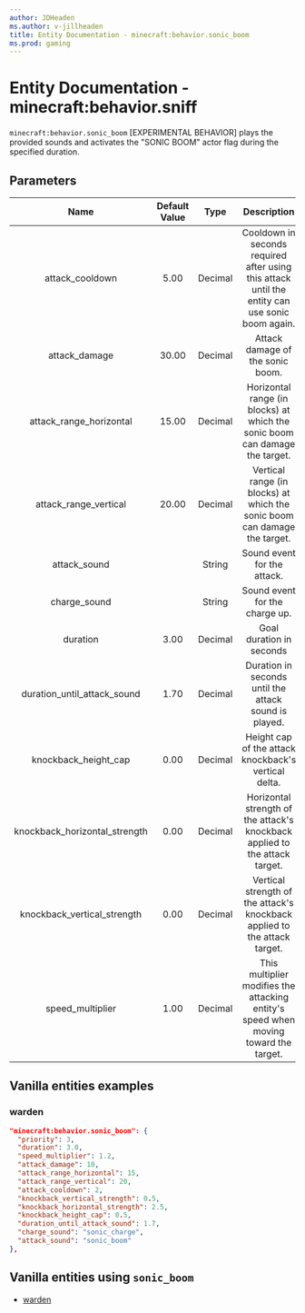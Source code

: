 ```yaml
---
author: JDHeaden
ms.author: v-jillheaden
title: Entity Documentation - minecraft:behavior.sonic_boom
ms.prod: gaming
---
```


# Entity Documentation - minecraft:behavior.sniff

`minecraft:behavior.sonic_boom` [EXPERIMENTAL BEHAVIOR] plays the provided sounds and activates the "SONIC BOOM" actor flag during the specified duration.

## Parameters

| Name| Default Value| Type| Description |
|:-----------:|:-----------:|:-----------:|:-----------:|
| attack_cooldown| 5.00| Decimal| Cooldown in seconds required after using this attack until the entity can use sonic boom again. |
| attack_damage| 30.00| Decimal| Attack damage of the sonic boom. |
| attack_range_horizontal| 15.00| Decimal| Horizontal range (in blocks) at which the sonic boom can damage the target. |
| attack_range_vertical| 20.00| Decimal| Vertical range (in blocks) at which the sonic boom can damage the target. |
| attack_sound| | String| Sound event for the attack. |
| charge_sound| | String| Sound event for the charge up. |
| duration| 3.00| Decimal| Goal duration in seconds |
| duration_until_attack_sound| 1.70| Decimal| Duration in seconds until the attack sound is played. |
| knockback_height_cap| 0.00| Decimal| Height cap of the attack knockback's vertical delta. |
| knockback_horizontal_strength| 0.00| Decimal| Horizontal strength of the attack's knockback applied to the attack target. |
| knockback_vertical_strength| 0.00| Decimal| Vertical strength of the attack's knockback applied to the attack target. |
| speed_multiplier| 1.00| Decimal| This multiplier modifies the attacking entity's speed when moving toward the target. |

## Vanilla entities examples

### warden

```json
"minecraft:behavior.sonic_boom": {
  "priority": 3,
  "duration": 3.0,
  "speed_multiplier": 1.2,
  "attack_damage": 10,
  "attack_range_horizontal": 15,
  "attack_range_vertical": 20,
  "attack_cooldown": 2,
  "knockback_vertical_strength": 0.5,
  "knockback_horizontal_strength": 2.5,
  "knockback_height_cap": 0.5,
  "duration_until_attack_sound": 1.7,
  "charge_sound": "sonic_charge",
  "attack_sound": "sonic_boom"
},
```

## Vanilla entities using `sonic_boom`

- [warden](../../../../Source/VanillaBehaviorPack_Snippets/entities/warden.md)
